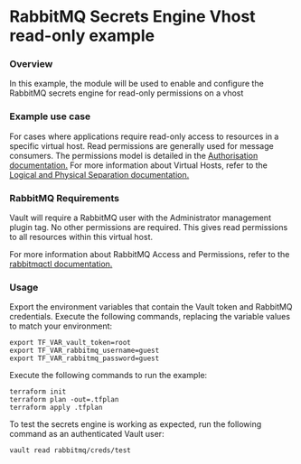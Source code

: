 # RabbitMQ Secrets Engine Vhost read-only example

### Overview

In this example, the module will be used to enable and configure the RabbitMQ secrets engine for read-only permissions on a vhost

### Example use case

For cases where applications require read-only access to resources in a specific virtual host. Read permissions are generally used for message consumers. The permissions model is detailed in the [Authorisation documentation.](https://www.rabbitmq.com/access-control.html#authorisation) For more information about Virtual Hosts, refer to the [Logical and Physical Separation documentation.](https://www.rabbitmq.com/vhosts.html#logical-separation)

### RabbitMQ Requirements

Vault will require a RabbitMQ user with the Administrator management plugin tag.  No other permissions are required. This gives read permissions to all resources within this virtual host.

For more information about RabbitMQ Access and Permissions, refer to the [rabbitmqctl documentation.](https://www.rabbitmq.com/management.html#permissions)

### Usage

Export the environment variables that contain the Vault token and RabbitMQ credentials.  Execute the following commands, replacing the variable values to match your environment:

```shell script
export TF_VAR_vault_token=root
export TF_VAR_rabbitmq_username=guest
export TF_VAR_rabbitmq_password=guest
```

Execute the following commands to run the example:

```shell script
terraform init
terraform plan -out=.tfplan
terraform apply .tfplan
```

To test the secrets engine is working as expected, run the following command as an authenticated Vault user:

```shell script
vault read rabbitmq/creds/test
```